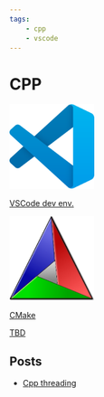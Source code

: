 ```yaml
---
tags:
    - cpp
    - vscode
---
```


# CPP

<div class="grid-container">
    <div class="grid-item">
        <a href="dev_env">
        <img src="images/vscode.png" width="150" height="150">
        <p>VSCode dev env.</p>
        </a>
    </div>
    <div class="grid-item">
    <a href="cmake">
        <img src="images/cmake.png" width="150" height="150">
        <p>CMake</p>
        </a>
    </div>
    <div class="grid-item">
        <a href="">
        <p>TBD</p>
        </a>
    </div>
    
</div>

## Posts

- [Cpp threading](cpp_threading.md)